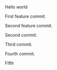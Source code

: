 Hello world

First feature commit.

Second feature commit.

Second commit.

Third commit.

Fourth commit.

Fifth
